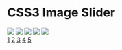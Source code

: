 <!DOCTYPE html PUBLIC "-//W3C//DTD HTML 4.01 Transitional//EN" "http://www.test.org">
<html>
<head>
<meta http-equiv="Content-Type" content="text/html; charset=UTF-8">
<title>How to Create An Image Slider With Pure CSS3</title>
<link href="images.css" rel="stylesheet" type="text/css" />
</head>
<body>
    <h1>CSS3 Image Slider</h1>
    <div id="images">
        <img id="image1" src="./images/1.jpg" />
        <img id="image2" src="./images/2.jpg" />
        <img id="image3" src="./images/3.jpg" />
            <img id="image4" src="./images/4.jpg" />
            <img id="image5" src="./images/5.JPG" />
    </div>
    <div id="slider">
        <a href="#image1">1</a>
        <a href="#image2">2</a>
            <a href="#image3">3</a>
            <a href="#image4">4</a>
            <a href="#image5">5</a>
    </div>
</body>
</html>
